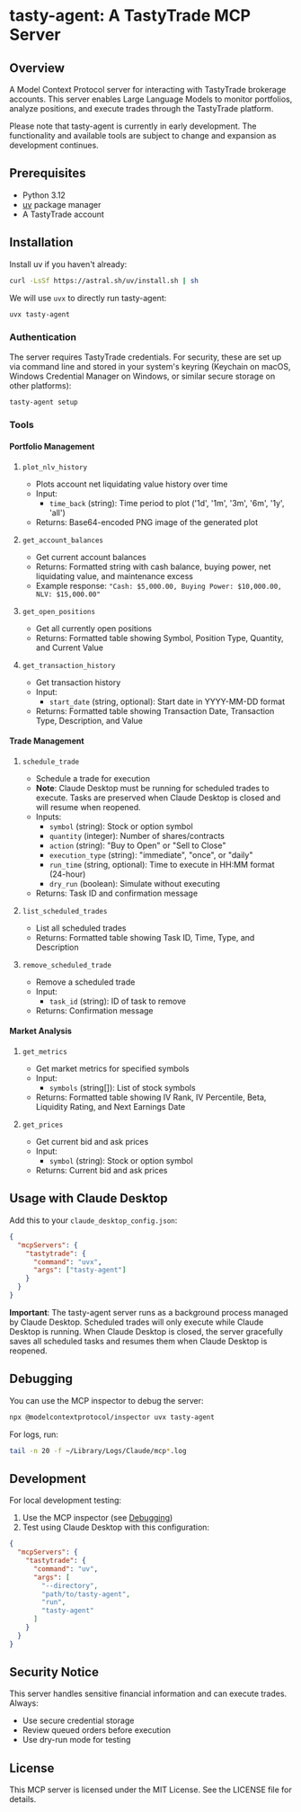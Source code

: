 # tasty-agent: A TastyTrade MCP Server

## Overview

A Model Context Protocol server for interacting with TastyTrade brokerage accounts. This server enables Large Language Models to monitor portfolios, analyze positions, and execute trades through the TastyTrade platform.

Please note that tasty-agent is currently in early development. The functionality and available tools are subject to change and expansion as development continues.

## Prerequisites

- Python 3.12
- [uv](https://docs.astral.sh/uv/) package manager
- A TastyTrade account

## Installation

Install uv if you haven't already:

```bash
curl -LsSf https://astral.sh/uv/install.sh | sh
```

We will use `uvx` to directly run tasty-agent:

```bash
uvx tasty-agent
```

### Authentication

The server requires TastyTrade credentials. For security, these are set up via command line and stored in your system's keyring (Keychain on macOS, Windows Credential Manager on Windows, or similar secure storage on other platforms):

```bash
tasty-agent setup
```

### Tools

#### Portfolio Management

1. `plot_nlv_history`
   - Plots account net liquidating value history over time
   - Input:
     - `time_back` (string): Time period to plot ('1d', '1m', '3m', '6m', '1y', 'all')
   - Returns: Base64-encoded PNG image of the generated plot

2. `get_account_balances`
   - Get current account balances
   - Returns: Formatted string with cash balance, buying power, net liquidating value, and maintenance excess
   - Example response: `"Cash: $5,000.00, Buying Power: $10,000.00, NLV: $15,000.00"`

3. `get_open_positions`
   - Get all currently open positions
   - Returns: Formatted table showing Symbol, Position Type, Quantity, and Current Value

4. `get_transaction_history`
   - Get transaction history
   - Input:
     - `start_date` (string, optional): Start date in YYYY-MM-DD format
   - Returns: Formatted table showing Transaction Date, Transaction Type, Description, and Value

#### Trade Management

1. `schedule_trade`
   - Schedule a trade for execution
   - **Note**: Claude Desktop must be running for scheduled trades to execute. Tasks are preserved when Claude Desktop is closed and will resume when reopened.
   - Inputs:
     - `symbol` (string): Stock or option symbol
     - `quantity` (integer): Number of shares/contracts
     - `action` (string): "Buy to Open" or "Sell to Close"
     - `execution_type` (string): "immediate", "once", or "daily"
     - `run_time` (string, optional): Time to execute in HH:MM format (24-hour)
     - `dry_run` (boolean): Simulate without executing
   - Returns: Task ID and confirmation message

2. `list_scheduled_trades`
   - List all scheduled trades
   - Returns: Formatted table showing Task ID, Time, Type, and Description

3. `remove_scheduled_trade`
   - Remove a scheduled trade
   - Input:
     - `task_id` (string): ID of task to remove
   - Returns: Confirmation message

#### Market Analysis

1. `get_metrics`
   - Get market metrics for specified symbols
   - Input:
     - `symbols` (string[]): List of stock symbols
   - Returns: Formatted table showing IV Rank, IV Percentile, Beta, Liquidity Rating, and Next Earnings Date

2. `get_prices`
   - Get current bid and ask prices
   - Input:
     - `symbol` (string): Stock or option symbol
   - Returns: Current bid and ask prices

## Usage with Claude Desktop

Add this to your `claude_desktop_config.json`:

```json
{
  "mcpServers": {
    "tastytrade": {
      "command": "uvx",
      "args": ["tasty-agent"]
    }
  }
}
```

**Important**: The tasty-agent server runs as a background process managed by Claude Desktop. Scheduled trades will only execute while Claude Desktop is running. When Claude Desktop is closed, the server gracefully saves all scheduled tasks and resumes them when Claude Desktop is reopened.

## Debugging

You can use the MCP inspector to debug the server:

```bash
npx @modelcontextprotocol/inspector uvx tasty-agent
```

For logs, run:

```bash
tail -n 20 -f ~/Library/Logs/Claude/mcp*.log
```

## Development

For local development testing:

1. Use the MCP inspector (see [Debugging](#debugging))
2. Test using Claude Desktop with this configuration:

```json
{
  "mcpServers": {
    "tastytrade": {
      "command": "uv",
      "args": [
        "--directory",
        "path/to/tasty-agent",
        "run",
        "tasty-agent"
      ]
    }
  }
}
```

## Security Notice

This server handles sensitive financial information and can execute trades. Always:

- Use secure credential storage
- Review queued orders before execution
- Use dry-run mode for testing

## License

This MCP server is licensed under the MIT License. See the LICENSE file for details.
